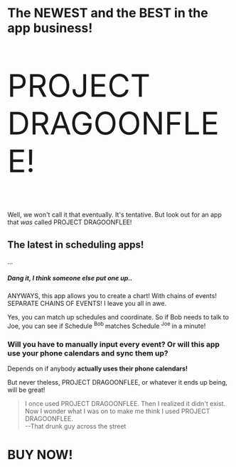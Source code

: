 <HTML>
<body>
<h1>
The <strong> NEWEST </strong> and the <strong> BEST </strong> in the app business! </h1>
<p style="font-size: 500%"> PROJECT DRAGOONFLEE! </p>
<p> Well, we won't call it that eventually. It's tentative. 
But look out for an app that <i> was </i> called PROJECT DRAGOONFLEE! </p>
<h2> The latest in scheduling apps! </h2>
<p> ... </p>
<h5> Dang it, I think someone else put one up.. </h5>
<p> ANYWAYS, this app allows you to create a chart! With chains of events! <br>
SEPARATE CHAINS OF EVENTS! I leave you all in awe. </p>
<p> Yes, you can match up schedules and coordinate. 
So if Bob needs to talk to Joe, you can see if Schedule <sup> Bob </sup> matches Schedule <sup> Joe </sup> in a minute! </p>
<h3> Will you have to manually input every event? Or will this app use your phone calendars and sync them up? </h3>
<p> Depends on if anybody <b> actually uses their phone calendars! </b> </p>
<p> But never theless, PROJECT DRAGOONFLEE, or whatever it ends up being, will be great! </p>
<blockquote>
I once used PROJECT DRAGOONFLEE. Then I realized it didn't exist. 
Now I wonder what I was on to make me think I used PROJECT DRAGOONFLEE. <br> --That drunk guy across the street 
</blockquote>
<h1> BUY NOW! </h1>
</body>
</HTML>
